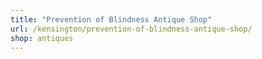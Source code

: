 ```yaml
---
title: "Prevention of Blindness Antique Shop"
url: /kensington/prevention-of-blindness-antique-shop/
shop: antiques
---
```


